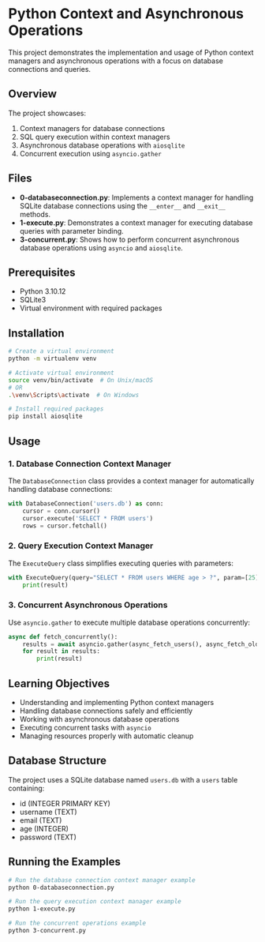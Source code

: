 # Python Context and Asynchronous Operations

This project demonstrates the implementation and usage of Python context managers and asynchronous operations with a focus on database connections and queries.

## Overview

The project showcases:

1. Context managers for database connections
2. SQL query execution within context managers
3. Asynchronous database operations with `aiosqlite`
4. Concurrent execution using `asyncio.gather`

## Files

- **0-databaseconnection.py**: Implements a context manager for handling SQLite database connections using the `__enter__` and `__exit__` methods.
- **1-execute.py**: Demonstrates a context manager for executing database queries with parameter binding.
- **3-concurrent.py**: Shows how to perform concurrent asynchronous database operations using `asyncio` and `aiosqlite`.

## Prerequisites

- Python 3.10.12
- SQLite3
- Virtual environment with required packages

## Installation

```bash
# Create a virtual environment
python -m virtualenv venv

# Activate virtual environment
source venv/bin/activate  # On Unix/macOS
# OR
.\venv\Scripts\activate  # On Windows

# Install required packages
pip install aiosqlite
```

## Usage

### 1. Database Connection Context Manager

The `DatabaseConnection` class provides a context manager for automatically handling database connections:

```python
with DatabaseConnection('users.db') as conn:
    cursor = conn.cursor()
    cursor.execute('SELECT * FROM users')
    rows = cursor.fetchall()
```

### 2. Query Execution Context Manager

The `ExecuteQuery` class simplifies executing queries with parameters:

```python
with ExecuteQuery(query="SELECT * FROM users WHERE age > ?", param=[25]) as result:
    print(result)
```

### 3. Concurrent Asynchronous Operations

Use `asyncio.gather` to execute multiple database operations concurrently:

```python
async def fetch_concurrently():
    results = await asyncio.gather(async_fetch_users(), async_fetch_older_users())
    for result in results:
        print(result)
```

## Learning Objectives

- Understanding and implementing Python context managers
- Handling database connections safely and efficiently
- Working with asynchronous database operations
- Executing concurrent tasks with `asyncio`
- Managing resources properly with automatic cleanup

## Database Structure

The project uses a SQLite database named `users.db` with a `users` table containing:
- id (INTEGER PRIMARY KEY)
- username (TEXT)
- email (TEXT)
- age (INTEGER)
- password (TEXT)

## Running the Examples

```bash
# Run the database connection context manager example
python 0-databaseconnection.py

# Run the query execution context manager example
python 1-execute.py

# Run the concurrent operations example
python 3-concurrent.py
```